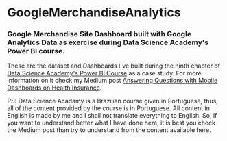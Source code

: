 # GoogleMerchandiseAnalytics
### Google Merchandise Site Dashboard built with Google Analytics Data as exercise during Data Science Academy's Power BI course.

These are the dataset and Dashboards I`ve built during the ninth chapter of [Data Science Academy's Power BI Course](https://www.datascienceacademy.com.br/course?courseid=microsoft-power-bi-para-data-science) as a case study. For more information on it check my Medium post [Answering Questions with Mobile Dashboards on Health Insurance](https://medium.com/@douglas.rochedo/google-analytics-data-dashboard-on-google-merchandise-store-3c0caafeb341).

PS: Data Science Acadamy is a Brazilian course given in Portuguese, thus, all of the content provided by the course is in Portuguese. All content in English is made by me and I shall not translate everything to English. So, if you want to understand better what I have done here, it is best you check the Medium post than try to understand from the content available here. 